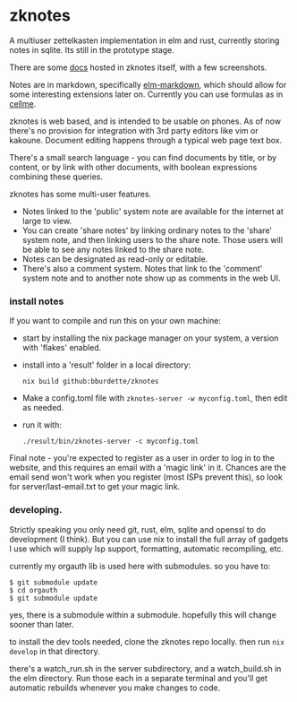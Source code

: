 # zknotes

A multiuser zettelkasten implementation in elm and rust, currently storing notes in sqlite.  Its still in the prototype stage.

There are some [docs](https://www.zknotes.com/page/what%20is%20zknotes) hosted in zknotes itself, with a few screenshots.

Notes are in markdown, specifically [elm-markdown](https://package.elm-lang.org/packages/dillonkearns/elm-markdown/latest/), which should allow for some interesting extensions later on.  Currently you can use formulas as in [cellme](https://github.com/bburdette/cellme/).

zknotes is web based, and is intended to be usable on phones.  As of now there's no provision for integration with 3rd party editors like vim or kakoune.  Document editing happens through a typical web page text box.

There's a small search language - you can find documents by title, or by content, or by link with other documents, with boolean expressions combining these queries.

zknotes has some multi-user features.  
 - Notes linked to the 'public' system note are available for the internet at large to view.  
 - You can create 'share notes' by linking ordinary notes to the 'share' system note, and then linking users to the share note.  Those users will be able to see any notes linked to the share note.  
 - Notes can be designated as read-only or editable.  
 - There's also a comment system.  Notes that link to the 'comment' system note and to another note show up as comments in the web UI.

### install notes

If you want to compile and run this on your own machine:

- start by installing the nix package manager on your system, a version with 'flakes' enabled.

- install into a 'result' folder in a local directory:
  ```
  nix build github:bburdette/zknotes
  ```

- Make a config.toml file with `zknotes-server -w myconfig.toml`, then edit as needed.

- run it with:
  ```
  ./result/bin/zknotes-server -c myconfig.toml

  ```

Final note - you're expected to register as a user in order to log in to the website, and this requires an email with a 'magic link' in it.  Chances are the email send won't work when you register (most ISPs prevent this), so look for server/last-email.txt to get your magic link.

### developing.

Strictly speaking you only need git, rust, elm, sqlite and openssl to do development (I think).  But you can use nix to install the full array of gadgets I use which will supply lsp support, formatting, automatic recompiling, etc.

currently my orgauth lib is used here with submodules.  so you have to:
```
$ git submodule update
$ cd orgauth
$ git submodule update
```
yes, there is a submodule within a submodule.  hopefully this will change sooner than later.

to install the dev tools needed, clone the zknotes repo locally.  then run `nix develop` in that directory.

there's a watch_run.sh in the server subdirectory, and a watch_build.sh  in the elm directory.  Run those each in a separate terminal and you'll get automatic rebuilds whenever you make changes to code.
